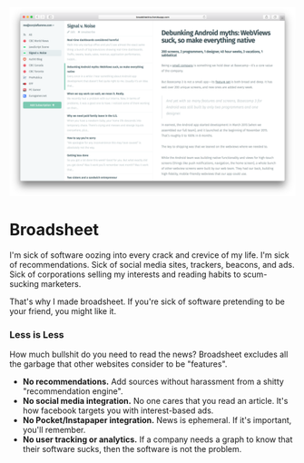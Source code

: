 ![screenshot](public/screenshot.png)

# Broadsheet

I'm sick of software oozing into every crack and crevice of my life. I'm sick of recommendations. Sick of social media sites, trackers, beacons, and ads. Sick of corporations selling my interests and reading habits to scum-sucking marketers.

That's why I made broadsheet. If you're sick of software pretending to be your friend, you might like it.

### Less is Less

How much bullshit do you need to read the news? Broadsheet excludes all the garbage that other websites consider to be "features".

- **No recommendations.** Add sources without harassment from a shitty "recommendation engine".
- **No social media integration.** No one cares that you read an article. It's how facebook targets you with interest-based ads.
- **No Pocket/Instapaper integration.** News is ephemeral. If it's important, you'll remember.
- **No user tracking or analytics.** If a company needs a graph to know that their software sucks, then the software is not the problem.

